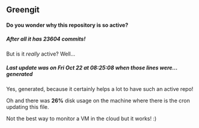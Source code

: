 ## Greengit

#### Do you wonder why this repository is so active?

##### After all it has 23604 commits!

But is it *really* active? Well...

##### Last update was on Fri Oct 22 at 08:25:08 when those lines were... generated

Yes, generated, because it certainly helps a lot to have such an active repo!

Oh and there was **26%** disk usage on the machine
where there is the cron updating this file.

Not the best way to monitor a VM in the cloud but it works! :)
